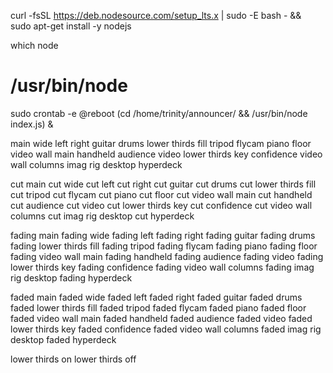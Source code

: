 curl -fsSL https://deb.nodesource.com/setup_lts.x | sudo -E bash - &&\
sudo apt-get install -y nodejs

which node
# /usr/bin/node
sudo crontab -e
@reboot (cd /home/trinity/announcer/ && /usr/bin/node index.js) &


main
wide
left
right
guitar
drums
lower thirds fill
tripod
flycam
piano
floor
video wall main
handheld
audience
video
lower thirds key
confidence
video wall columns
imag rig desktop
hyperdeck

cut main
cut wide
cut left
cut right
cut guitar
cut drums
cut lower thirds fill
cut tripod
cut flycam
cut piano
cut floor
cut video wall main
cut handheld
cut audience
cut video
cut lower thirds key
cut confidence
cut video wall columns
cut imag rig desktop
cut hyperdeck


fading main
fading wide
fading left
fading right
fading guitar
fading drums
fading lower thirds fill
fading tripod
fading flycam
fading piano
fading floor
fading video wall main
fading handheld
fading audience
fading video
fading lower thirds key
fading confidence
fading video wall columns
fading imag rig desktop
fading hyperdeck


faded main
faded wide
faded left
faded right
faded guitar
faded drums
faded lower thirds fill
faded tripod
faded flycam
faded piano
faded floor
faded video wall main
faded handheld
faded audience
faded video
faded lower thirds key
faded confidence
faded video wall columns
faded imag rig desktop
faded hyperdeck

lower thirds on
lower thirds off
